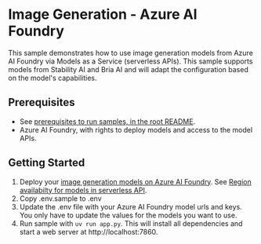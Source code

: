 # Image Generation - Azure AI Foundry

This sample demonstrates how to use image generation models from Azure AI Foundry via Models as a Service (serverless APIs). This sample supports models from Stability AI and Bria AI and will adapt the configuration based on the model's capabilities.

## Prerequisites

- See [prerequisites to run samples, in the root README](../README.md).
- Azure AI Foundry, with rights to deploy models and access to the model APIs.

## Getting Started

1. Deploy your [image generation models on Azure AI Foundry](https://learn.microsoft.com/en-us/azure/ai-studio/how-to/deploy-models-serverless?tabs=azure-ai-studio). See [Region availabilty for models in serverless API](https://learn.microsoft.com/en-us/azure/ai-studio/how-to/deploy-models-serverless-availability).
1. Copy .env.sample to .env
1. Update the .env file with your Azure AI Foundry model urls and keys. You only have to update the values for the models you want to use.
1. Run sample with `uv run app.py`. This will install all dependencies and start a web server at http://localhost:7860.